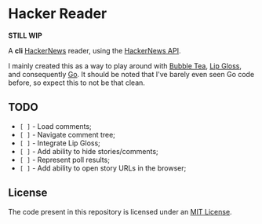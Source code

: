 # Hacker Reader

**STILL WIP**

A **cli** [HackerNews](https://news.ycombinator.com/) reader, using the
[HackerNews API](https://github.com/HackerNews/API).

I mainly created this as a way to play around with
[Bubble Tea](https://github.com/charmbracelet/bubbletea/),
[Lip Gloss](https://github.com/charmbracelet/lipgloss), and consequently
[Go](https://go.dev/). It should be noted that I've barely even seen Go code
before, so expect this to not be that clean.

## TODO

- `[ ]` - Load comments;
- `[ ]` - Navigate comment tree;
- `[ ]` - Integrate Lip Gloss;
- `[ ]` - Add ability to hide stories/comments;
- `[ ]` - Represent poll results;
- `[ ]` - Add ability to open story URLs in the browser;

## License

The code present in this repository is licensed under an
[MIT License](./LICENSE).
